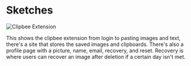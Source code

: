 # Sketches

![Clipbee Extension](WIN_20250225_13_58_08_Pro)

This shows the clipbee extension from login to pasting images and text, there's a site that stores the saved images and clipboards. There's also a profile page with a picture, name, email, recovery, and reset. Recovery is where users can recover an image after deletion if a certain day isn't met.
